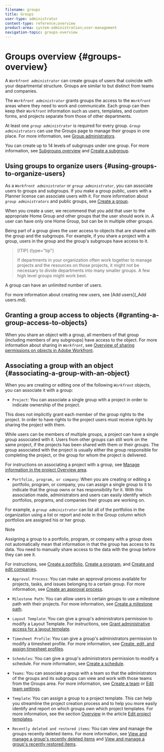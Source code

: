 ```yaml
---
filename: groups
title: Groups
user-type: administrator
content-type: reference;overview
product-area: system-administration;user-management
navigation-topic: groups-overview
---
```




# Groups overview {#groups-overview}

A *`Workfront administrator`* can create groups of users that coincide with your departmental structure. Groups are similar to but distinct from teams and companies.


The *`Workfront administrator`* grants groups the access to the *`Workfront`* areas where they need to work and communicate. Each group can then keep their *`Workfront`* information such as users, templates, and custom forms, and projects separate from those of other departments.


At least one *`group administrator`* is required for every group. *`Group administrators`* can use the Groups page to manage their groups in one place. For more information, see [Group administrators](group-administrators.md).


You can create up to 14 levels of subgroups under one group. For more information, see [Subgroups overview](subgroups.md) and [Create a subgroup](create-a-subgroup.md).


## Using groups to organize users {#using-groups-to-organize-users}

As a *`Workfront administrator`* or *`group administrator`*, you can associate users to groups and subgroups. If you make a group public, users with a Planner license can associate users with it. For more information about *`group administrators`* and public groups, see [Create a group](create-a-group.md).  



When you create a user, we recommend that you add that user to the appropriate Home Group and other groups that the user should work in. A user can have only one Home Group, but can be in multiple other groups.


Being part of a group gives the user access to objects that are shared with the group and the subgroups. For example, if you share a project with a group, users in the group and the group's subgroups have access to it.


>[!TIP] {type="tip"}
>
>If departments in your organization often work together to manage projects and the resources on those projects, it might not be necessary to divide departments into many smaller groups. A few high level groups might work best. 


A group can have an unlimited number of users.


For more information about creating new users, see [Add users](_Add users.md).


## Granting a group access to objects {#granting-a-group-access-to-objects}

When you share an object with a group, all members of that group (including members of any subgroups) have access to the object. For more information about sharing in *`Workfront`*, see [Overview of sharing permissions on objects in Adobe Workfront](sharing-permissions-on-objects-overview.md).


## Associating a group with an object {#associating-a-group-with-an-object}

When you are creating or editing one of the following *`Workfront`* objects, you can associate it with a group: 



*  `Project`: You can associate a single group with a project in order to indicate ownership of the project.


  This does not implicitly grant each member of the group rights to the project. In order to have rights to the project users must receive rights by sharing the project with them.


  While users can be members of multiple groups, a project can have a single group associated with it. Users from other groups can still work on the same project, if the projects has been shared with them or their groups. The group associated with the project is usually either the group responsible for completing the project, or the group for whom the project is delivered.


  For instructions on associating a project with a group, see [Manage information in the project Overview area](understand-project-overview-area.md).

*  `Portfolio, program, or company`: When you are creating or editing a portfolio, program, or company, you can assign a single group to it to indicate that the group owns or has responsibility for it. With this association made, administrators and users can easily identify which portfolios, programs, and companies their groups are working on.


  For example, a *`group administrator`* can list all of the portfolios in the organization using a list or report and note in the Group column which portfolios are assigned his or her group.


  >[!NOTE]
  >
  >Assigning a group to a portfolio, program, or company with a group does not automatically mean that information in that the group has access to its data. You need to manually share access to the data with the group before they can see it.


  For instructions, see [Create a portfolio](create-portfolios.md), [Create a program](create-program.md), and [Create and edit companies](create-and-edit-companies.md).

*  `Approval Process`: You can make an approval process available for projects, tasks, and issues belonging to a certain group. For more information, see [Create an approval process](create-approval-processes.md).
*  `Milestone Path`: You can allow users in certain groups to use a milestone path with their projects. For more information, see [Create a milestone path](create-milestone-path.md).
* `Layout Template`: You can give a group's administrators permission to modify a Layout Template. For instructions, see [Grant administrative access for a layout template](grant-admin-access-layout-template.md).

* `Timesheet Profile`: You can give a group's administrators permission to modify a timesheet profile. For more information, see [Create, edit, and assign timesheet profiles](create-timesheet-profiles.md).

*  `Schedules`: You can give a group's administrators permission to modify a schedule. For more information, see [Create a schedule](create-schedules.md).
*  `Teams`: You can associate a group with a team so that the administrators of the groups and its subgroups can view and work with those teams from the Groups area. For more information, see [Create a team](create-a-team.md) or [Edit team settings](edit-team-settings.md).
* `Template`: You can assign a group to a project template. This can help you streamline the project creation process and to help you more easily identify and report on which groups own which project templates. For more information, see the section [Overview](edit-templates.md#overview) in the article [Edit project templates](edit-templates.md).

* `Recently deleted and restored items`: You can view and manage the groups recently deleted items. For more information, see [View and manage a group's recently deleted items](view-manage-groups-recently-deleted-objects.md) and [View and manage a group's recently restored items](view-manage-groups-recently-restored-objects.md).



